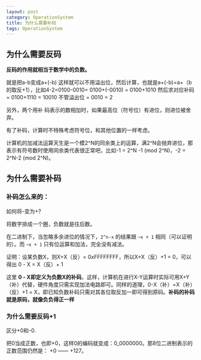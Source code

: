 ```yaml
---
layout: post
category: OperationSystem
title: 为什么需要补码
tags: OperationSystem
---
```


## 为什么需要反码

**反码的作用就相当于数学中的负数。**

就是把a-b变成a+(-b) 这样就可以不用溢出位，然后计算，也就是a+(-b)=a+（b的取反+1），比如4-2=0100-0010= 0100+(-0010) = 0100+1010 然后求对应补码 = 0100+1110 = 10010 不管溢出位 = 0010 = 2

另外，两个用补 码表示的数相加时，如果最高位（符号位）有进位，则进位被舍弃。 

有了补码，计算时不特殊考虑符号位，和其他位置的一样考虑。



计算机的加减法运算天生是一个模2^N的同余类上的运算，满2^N会抛弃进位，那表示有符号数时使用同余类代表很正常吧，比如-1 = 2^N -1 (mod 2^N)，-2 = 2^N-2 (mod 2^N)。

## 为什么需要补码

### 补码怎么来的：

如何将-变为+?

将数字排成一个圈，负数就是往后数。

在二进制下，当忽略多余进位的情况下，`2^n-x` 的结果跟 `~x + 1` 相同（可以证明的）。而 `~x + 1` 只有位运算和加法，完全没有减法。

证明：设某负数X，则X+X（反）= 0xFFFFFFFF，所以X+X（反）+1 = 0，可以得出 0 - X = X（反）+ 1

这里 **0 - X即定义为负数X的补码**，这样，计算机在进行X-Y运算时实际可用X+Y（补）代替，硬件角度只需实现加法电路即可。同样的道理，0-X（补）=X（补）（反）+1 = X，即已知负数补码只需对其各位取反加一即可得到原码。**补码的补码就是原码，就像负负得正一样**



### 为什么需要反码+1

区分+0和-0.

把0当成正数，也即+0，这样0的编码就变成：0_0000000。那8位二进制表示的正数范围仍然是： +0 —— +127。


